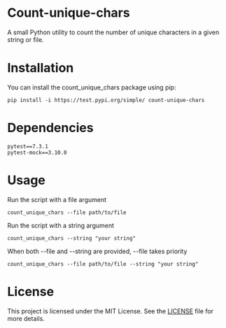 # Count-unique-chars

A small Python utility to count the number of unique characters in a given string or file.

# Installation

You can install the count_unique_chars package using pip:
```
pip install -i https://test.pypi.org/simple/ count-unique-chars
```

# Dependencies
```
pytest==7.3.1
pytest-mock==3.10.0	
```

# Usage

Run the script with a file argument
```
count_unique_chars --file path/to/file
```

Run the script with a string argument
```
count_unique_chars --string "your string"
```

When both --file and --string are provided, --file takes priority
```
count_unique_chars --file path/to/file --string "your string"
```

# License

This project is licensed under the MIT License. See the [LICENSE](LICENSE) file for more details.
